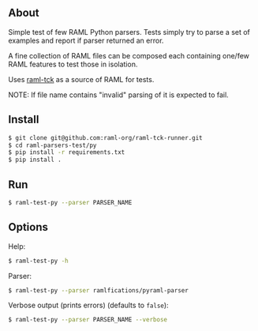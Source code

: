 ## About

Simple test of few RAML Python parsers. Tests simply try to parse a set of examples and report if parser returned an error.

A fine collection of RAML files can be composed each containing one/few RAML features to test those in isolation.

Uses [raml-tck](https://github.com/raml-org/raml-tck/tree/master/tests/raml-1.0) as a source of RAML for tests.

NOTE: If file name contains "invalid" parsing of it is expected to fail.

## Install

```sh
$ git clone git@github.com:raml-org/raml-tck-runner.git
$ cd raml-parsers-test/py
$ pip install -r requirements.txt
$ pip install .
```

## Run

```sh
$ raml-test-py --parser PARSER_NAME
```

## Options

Help:
```sh
$ raml-test-py -h
```

Parser:
```sh
$ raml-test-py --parser ramlfications/pyraml-parser
```

Verbose output (prints errors) (defaults to `false`):

```sh
$ raml-test-py --parser PARSER_NAME --verbose

```
